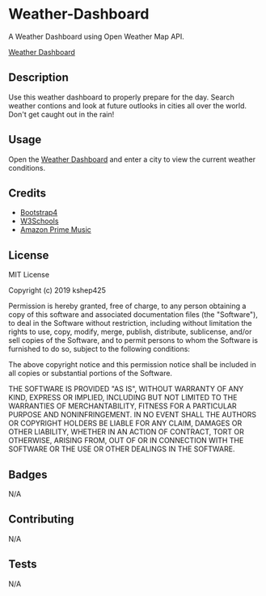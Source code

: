 # Weather-Dashboard
A Weather Dashboard using Open Weather Map API. 

[Weather Dashboard](https://kshep425.github.io/Weather-Dashboard/)

## Description
Use this weather dashboard to properly prepare for the day.  Search weather contions and look at future outlooks in cities all over the world.  Don't get caught out in the rain!

## Usage
Open the [Weather Dashboard](https://kshep425.github.io/Weather-Dashboard/) and enter a city to view the current weather conditions.

## Credits

* [Bootstrap4](https://www.getbootstrap.com)
* [W3Schools](https://www.w3schools.com)
* [Amazon Prime Music](https://music.amazon.com)

## License
MIT License

Copyright (c) 2019 kshep425

Permission is hereby granted, free of charge, to any person obtaining a copy
of this software and associated documentation files (the "Software"), to deal
in the Software without restriction, including without limitation the rights
to use, copy, modify, merge, publish, distribute, sublicense, and/or sell
copies of the Software, and to permit persons to whom the Software is
furnished to do so, subject to the following conditions:

The above copyright notice and this permission notice shall be included in all
copies or substantial portions of the Software.

THE SOFTWARE IS PROVIDED "AS IS", WITHOUT WARRANTY OF ANY KIND, EXPRESS OR
IMPLIED, INCLUDING BUT NOT LIMITED TO THE WARRANTIES OF MERCHANTABILITY,
FITNESS FOR A PARTICULAR PURPOSE AND NONINFRINGEMENT. IN NO EVENT SHALL THE
AUTHORS OR COPYRIGHT HOLDERS BE LIABLE FOR ANY CLAIM, DAMAGES OR OTHER
LIABILITY, WHETHER IN AN ACTION OF CONTRACT, TORT OR OTHERWISE, ARISING FROM,
OUT OF OR IN CONNECTION WITH THE SOFTWARE OR THE USE OR OTHER DEALINGS IN THE
SOFTWARE.

## Badges
N/A

## Contributing
N/A

## Tests
N/A
